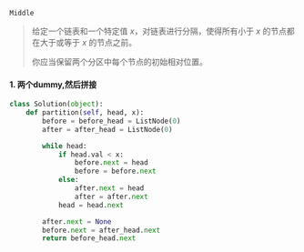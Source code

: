 `Middle`

> 给定一个链表和一个特定值 *x*，对链表进行分隔，使得所有小于 *x* 的节点都在大于或等于 *x* 的节点之前。
>
> 你应当保留两个分区中每个节点的初始相对位置。

#### 1. 两个dummy,然后拼接

```python
class Solution(object):
    def partition(self, head, x):
        before = before_head = ListNode(0)
        after = after_head = ListNode(0)

        while head:
            if head.val < x:
                before.next = head
                before = before.next
            else:
                after.next = head
                after = after.next
            head = head.next

        after.next = None
        before.next = after_head.next
        return before_head.next
```

